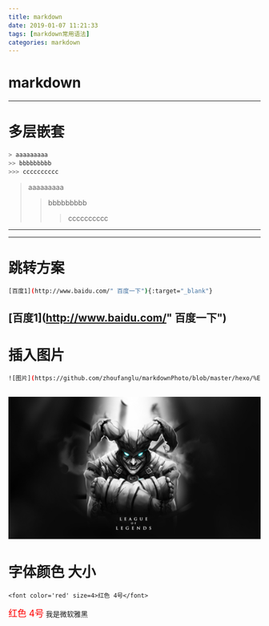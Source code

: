 ```yaml
---
title: markdown
date: 2019-01-07 11:21:33
tags: [markdown常用语法]
categories: markdown
---
```


<meta name="referrer" content="no-referrer" />


# markdown

---
# 多层嵌套
``` bash
> aaaaaaaaa
>> bbbbbbbbb
>>> cccccccccc
```
> aaaaaaaaa
>> bbbbbbbbb
>>> cccccccccc
---

---
# 跳转方案
``` bash
[百度1](http://www.baidu.com/" 百度一下"){:target="_blank"}
```

[百度1](http://www.baidu.com/" 百度一下")
---

# 插入图片
``` bash
![图片](https://github.com/zhoufanglu/markdownPhoto/blob/master/hexo/%E5%B0%8F%E4%B8%91%E5%A3%81%E7%BA%B8.jpg?raw=true)
```

![图片](https://github.com/zhoufanglu/markdownPhoto/blob/master/hexo/%E5%B0%8F%E4%B8%91%E5%A3%81%E7%BA%B8.jpg?raw=true)
---------------------------------------------------------------------------------------------------------------------
# 字体颜色 大小
```
<font color='red' size=4>红色 4号</font>
```
<font color='red' size=4>红色 4号</font>
<font face="微软雅黑">我是微软雅黑</font>
